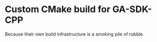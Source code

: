 # Custom CMake build for GA-SDK-CPP

Because their own build infrastructure is a smoking pile of rubble.

